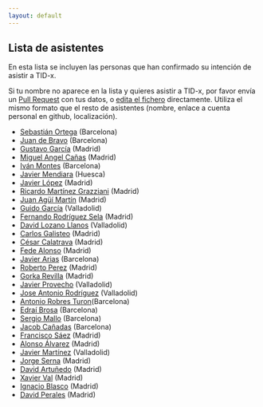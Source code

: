 ```yaml
---
layout: default
---
```


## Lista de asistentes

En esta lista se incluyen las personas que han confirmado su intención de
asistir a TID-x.

Si tu nombre no aparece en la lista y quieres asistir a TID-x, por favor
envía un [Pull Request](https://github.com/tid-x/tid-x/pulls)
con tus datos, o [edita el
fichero](https://github.com/tid-x/tid-x/edit/master/asistentes.md) directamente. Utiliza
el mismo formato que el resto de asistentes (nombre, enlace a cuenta personal en github,
localización).

- [Sebastián Ortega](https://github.com/sortega) (Barcelona)
- [Juan de Bravo](https://github.com/juandebravo) (Barcelona)
- [Gustavo García](https://github.com/ggarber) (Madrid)
- [Miguel Angel Cañas](https://github.com/macvaz) (Madrid)
- [Iván Montes](https://github.com/drslump) (Barcelona)
- [Javier Mendiara](https://github.com/jmendiara) (Huesca)
- [Javier López](https://github.com/jalopez) (Madrid)
- [Ricardo Martínez Grazziani](https://github.com/reimago) (Madrid)
- [Juan Agüí Martín](https://github.com/jagui) (Madrid)
- [Guido García](https://github.com/palmerabollo) (Valladolid)
- [Fernando Rodríguez Sela](https://github.com/frsela) (Madrid)
- [David Lozano Llanos](https://github.com/dlozlla) (Valladolid)
- [Carlos Galisteo](https://github.com/cgalisteo) (Madrid)
- [César Calatrava](https://github.com/cesarca) (Madrid)
- [Fede Alonso](https://github.com/FedeAlonso) (Madrid)
- [Javier Arias](https://github.com/javierarilos) (Barcelona)
- [Roberto Perez](https://github.com/robjperez) (Madrid)
- [Gorka Revilla](https://github.com/gorkarevilla) (Madrid)
- [Javier Provecho](https://github.com/javierprovecho) (Valladolid)
- [Jose Antonio Rodríguez](https://github.com/JoseAntonioRodriguez) (Valladolid)
- [Antonio Robres Turon](https://github.com/twiindan)(Barcelona)
- [Edraí Brosa](https://github.com/edrabc) (Barcelona)
- [Sergio Mallo](https://github.com/smallo) (Barcelona)
- [Jacob Cañadas](https://github.com/jacobcr) (Barcelona)
- [Francisco Sáez](https://www.linkedin.com/in/franciscosaezarance/) (Madrid)
- [Alonso Álvarez](https://www.linkedin.com/in/alalga/) (Madrid)
- [Javier Martínez](https://www.linkedin.com/in/javiermartinezalvarez/) (Valladolid)
- [Jorge Serna](https://www.linkedin.com/in/jserna/) (Madrid)
- [David Artuñedo](https://www.linkedin.com/in/david-artu%C3%B1edo-84620a6/) (Madrid)
- [Xavier Val](https://github.com/XavierVal) (Madrid)
- [Ignacio Blasco](https://github.com/elnopintan) (Madrid)
- [David Perales](https://github.com/dperales) (Madrid)
